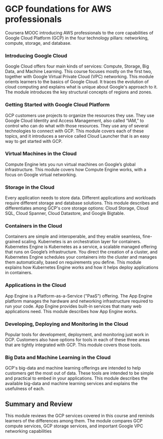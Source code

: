 # GCP foundations for AWS professionals

Coursera MOOC introducing AWS professionals to the core capabilities of Google Cloud Platform (GCP) in the four technology pillars: networking, compute, storage, and database.

### Introducing Google Cloud
Google Cloud offers four main kinds of services: Compute, Storage, Big Data, and Machine Learning. This course focuses mostly on the first two, together with Google Virtual Private Cloud (VPC) networking. This module orients learners to the basics of Google Cloud. It traces the evolution of cloud computing and explains what is unique about Google's approach to it. The module introduces the key structural concepts of regions and zones.

### Getting Started with Google Cloud Platform
GCP customers use projects to organize the resources they use. They use Google Cloud Identity and Access Management, also called “IAM,” to control who can do what with those resources. They use any of several technologies to connect with GCP. This module covers each of these topics, and it introduces a service called Cloud Launcher that is an easy way to get started with GCP.

### Virtual Machines in the Cloud
Compute Engine lets you run virtual machines on Google’s global infrastructure. This module covers how Compute Engine works, with a focus on Google virtual networking.

### Storage in the Cloud
Every application needs to store data. Different applications and workloads require different storage and database solutions. This module describes and differentiates among GCP's core storage options: Cloud Storage, Cloud SQL, Cloud Spanner, Cloud Datastore, and Google Bigtable.

### Containers in the Cloud
Containers are simple and interoperable, and they enable seamless, fine-grained scaling. Kubernetes is an orchestration layer for containers. Kubernetes Engine is Kubernetes as a service, a scalable managed offering that runs on Google’s infrastructure. You direct the creation of a cluster, and Kubernetes Engine schedules your containers into the cluster and manages them automatically, based on requirements you define. This module explains how Kubernetes Engine works and how it helps deploy applications in containers.

### Applications in the Cloud
App Engine is a Platform-as-a-Service ("PaaS") offering. The App Engine platform manages the hardware and networking infrastructure required to run your code. App Engine provides built-in services that many web applications need. This module describes how App Engine works.

### Developing, Deploying and Monitoring in the Cloud
Popular tools for development, deployment, and monitoring just work in GCP. Customers also have options for tools in each of these three areas that are tightly integrated with GCP. This module covers those tools.

### Big Data and Machine Learning in the Cloud
GCP's big-data and machine learning offerings are intended to help customers get the most out of data. These tools are intended to be simple and practical to embed in your applications. This module describes the available big-data and machine learning services and explains the usefulness of each.

## Summary and Review
This module reviews the GCP services covered in this course and reminds learners of the differences among them. The module compares GCP compute services, GCP storage services, and important Google VPC networking capabilities
